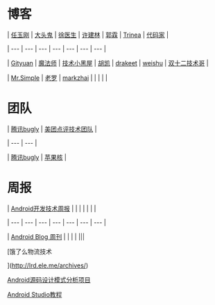 # 博客

| [任玉刚](http://blog.csdn.net/singwhatiwanna/article/category/1405419) | [大头鬼](http://blog.csdn.net/lzyzsd/article/category/2556181) | [徐医生](http://blog.csdn.net/x359981514/article/list/6) | [许建林](https://blog.piasy.com/effective/) | [郭霖](http://blog.csdn.net/sinyu890807/article/month/2013/04) | [Trinea](http://www.trinea.cn/about_trinea/) | [代码家](https://kymjs.com/) |

| --- | --- | --- | --- | --- | --- | --- |

| [Gityuan](http://gityuan.com/) | [魔法师](http://www.gcssloop.com/customview/CustomViewIndex) | [技术小黑屋](http://droidyue.com/neitui/) | [胡凯](http://hukai.me/) | [drakeet](https://drakeet.me/) | [weishu](http://weishu.me/archives/) | [双十二技术哥](http://www.jianshu.com/u/fdb392adfbed) |

| [Mr.Simple](http://blog.csdn.net/bboyfeiyu) | [老罗](http://blog.csdn.net/luoshengyang/article/details/8923485) | [markzhai](http://blog.zhaiyifan.cn/) |  |  |  |  |

# 团队

| [腾讯bugly](http://www.cnblogs.com/bugly/) | [美团点评技术团队](http://tech.meituan.com/) |

| --- | --- |

| [腾讯bugly](http://blog.csdn.net/Tencent_Bugly/article/list/1) | [苹果核](http://pingguohe.net/) |

# 周报

| [Android开发技术周报](http://www.androidweekly.cn/page/2/) |  |  |  |  |  |  |

| --- | --- | --- | --- | --- | --- | --- |

| [Android Blog 周刊](http://www.androidblog.cn/index.php/Index/index/p/3) |  |  |  |  |||

[饿了么物流技术

](http://lrd.ele.me/archives/)

[Android源码设计模式分析项目](https://github.com/simple-android-framework-exchange/android_design_patterns_analysis)

[Android Studio教程](http://blog.csdn.net/wirelessqa/article/list/1)